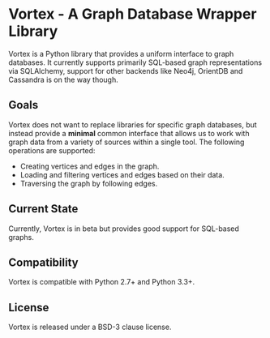 # Vortex - A Graph Database Wrapper Library

Vortex is a Python library that provides a uniform interface to graph databases.
It currently supports primarily SQL-based graph representations via
SQLAlchemy, support for other backends like Neo4j, OrientDB and Cassandra is
on the way though.

## Goals

Vortex does not want to replace libraries for specific graph databases, but
instead provide a **minimal** common interface that allows us to work with
graph data from a variety of sources within a single tool. The following
operations are supported:

* Creating vertices and edges in the graph.
* Loading and filtering vertices and edges based on their data.
* Traversing the graph by following edges.

## Current State

Currently, Vortex is in beta but provides good support for SQL-based graphs.

## Compatibility

Vortex is compatible with Python 2.7+ and Python 3.3+.

## License

Vortex is released under a BSD-3 clause license.